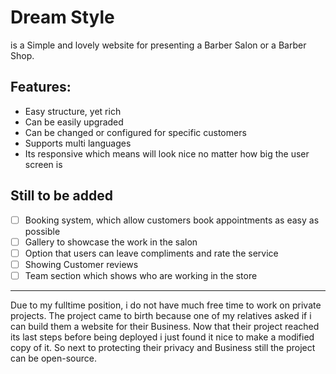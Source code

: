 # Dream Style

is a Simple and lovely website for presenting a Barber Salon or a Barber Shop.

## Features:

- Easy structure, yet rich
- Can be easily upgraded
- Can be changed or configured for specific customers
- Supports multi languages
- Its responsive which means will look nice no matter how big the user screen is

## Still to be added

- [ ] Booking system, which allow customers book appointments as easy as possible
- [ ] Gallery to showcase the work in the salon
- [ ] Option that users can leave compliments and rate the service
- [ ] Showing Customer reviews
- [ ] Team section which shows who are working in the store

---

Due to my fulltime position, i do not have much free time to work on private projects. The project came to birth because one of my relatives asked if i can build them a website for their Business. Now that their project reached its last steps before being deployed i just found it nice to make a modified copy of it. So next to protecting their privacy and Business still the project can be open-source.
